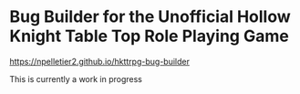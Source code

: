 # Bug Builder for the Unofficial Hollow Knight Table Top Role Playing Game

<https://npelletier2.github.io/hkttrpg-bug-builder>

This is currently a work in progress